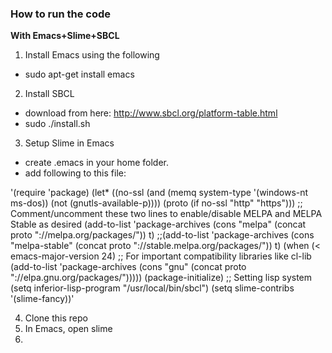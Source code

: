 
### How to run the code

**With Emacs+Slime+SBCL**
1. Install Emacs using the following

- sudo apt-get install emacs
 
2. Install SBCL

- download from here: http://www.sbcl.org/platform-table.html
- sudo ./install.sh

3. Setup Slime in Emacs

- create .emacs  in your home folder.
- add following to this file:

'(require 'package)
(let* ((no-ssl (and (memq system-type '(windows-nt ms-dos))
                    (not (gnutls-available-p))))
       (proto (if no-ssl "http" "https")))
  ;; Comment/uncomment these two lines to enable/disable MELPA and MELPA Stable as desired
  (add-to-list 'package-archives (cons "melpa" (concat proto "://melpa.org/packages/")) t)
  ;;(add-to-list 'package-archives (cons "melpa-stable" (concat proto "://stable.melpa.org/packages/")) t)
  (when (< emacs-major-version 24)
    ;; For important compatibility libraries like cl-lib
    (add-to-list 'package-archives (cons "gnu" (concat proto "://elpa.gnu.org/packages/")))))
(package-initialize)
;; Setting lisp system
(setq inferior-lisp-program "/usr/local/bin/sbcl")
(setq slime-contribs '(slime-fancy))'

4. Clone this repo
5. In Emacs, open slime 
4. 
